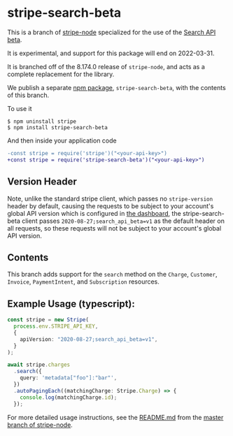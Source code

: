 # stripe-search-beta

This is a branch of [stripe-node](https://github.com/stripe/stripe-node) specialized for the use of the [Search API beta](https://stripe.com/docs/search-api).

It is experimental, and support for this package will end on 2022-03-31.

It is branched off of the 8.174.0 release of `stripe-node`, and acts as a complete replacement for the library.

We publish a separate [npm package](https://www.npmjs.com/package/stripe-search-beta), `stripe-search-beta`, with the contents of this branch.

To use it

```shell
$ npm uninstall stripe
$ npm install stripe-search-beta
```

And then inside your application code

```diff
-const stripe = require('stripe')("<your-api-key>")
+const stripe = require('stripe-search-beta')("<your-api-key>")
```

## Version Header

Note, unlike the standard stripe client, which passes no `stripe-version` header by default, causing the requests to be subject to your account's global API version which is configured in [the dashboard](https://dashboard.stripe.com/developers), the stripe-search-beta client passes `2020-08-27;search_api_beta=v1` as the default header on all requests, so these requests will not be subject to your account's global API version.

## Contents

This branch adds support for the `search` method on the `Charge`, `Customer`, `Invoice`, `PaymentIntent`, and `Subscription` resources.

## Example Usage (typescript):

```typescript
const stripe = new Stripe(
  process.env.STRIPE_API_KEY,
  {
    apiVersion: "2020-08-27;search_api_beta=v1",
  }
);

await stripe.charges
  .search({
    query: 'metadata["foo"]:"bar"',
  })
  .autoPagingEach((matchingCharge: Stripe.Charge) => {
    console.log(matchingCharge.id);
  });
```

For more detailed usage instructions, see the [README.md](https://github.com/stripe/stripe-node/blob/master/README.md) from the [master branch of stripe-node](https://github.com/stripe/stripe-node).

<!--
# vim: set tw=79:
-->
